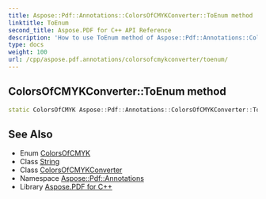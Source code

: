 ```yaml
---
title: Aspose::Pdf::Annotations::ColorsOfCMYKConverter::ToEnum method
linktitle: ToEnum
second_title: Aspose.PDF for C++ API Reference
description: 'How to use ToEnum method of Aspose::Pdf::Annotations::ColorsOfCMYKConverter class in C++.'
type: docs
weight: 100
url: /cpp/aspose.pdf.annotations/colorsofcmykconverter/toenum/
---
```

## ColorsOfCMYKConverter::ToEnum method




```cpp
static ColorsOfCMYK Aspose::Pdf::Annotations::ColorsOfCMYKConverter::ToEnum(System::String color)
```

## See Also

* Enum [ColorsOfCMYK](../../colorsofcmyk/)
* Class [String](../../../system/string/)
* Class [ColorsOfCMYKConverter](../)
* Namespace [Aspose::Pdf::Annotations](../../)
* Library [Aspose.PDF for C++](../../../)

